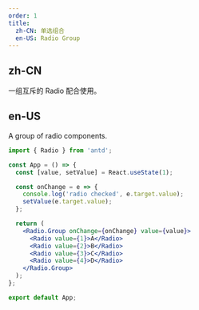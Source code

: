 ```yaml
---
order: 1
title:
  zh-CN: 单选组合
  en-US: Radio Group
---
```


## zh-CN

一组互斥的 Radio 配合使用。

## en-US

A group of radio components.

```jsx
import { Radio } from 'antd';

const App = () => {
  const [value, setValue] = React.useState(1);

  const onChange = e => {
    console.log('radio checked', e.target.value);
    setValue(e.target.value);
  };

  return (
    <Radio.Group onChange={onChange} value={value}>
      <Radio value={1}>A</Radio>
      <Radio value={2}>B</Radio>
      <Radio value={3}>C</Radio>
      <Radio value={4}>D</Radio>
    </Radio.Group>
  );
};

export default App;
```
